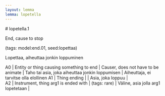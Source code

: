 ```yaml
---
layout: lemma
lemma: lopetella
---
```


<div class="sense">
# <span class="sensename">lopetella.1</span>

<span class="description">End, cause to stop</span>

(tags: model:end.01, seed:lopettaa)

<span class="description">Lopettaa, aiheuttaa jonkin loppuminen</span>

A0 | Entity or thing causing something to end | Causer, does not have to be animate | Taho tai asia, joka aiheuttaa jonkin loppumisen | Aiheuttaja, ei tarvitse olla elollinen
A1 | Thing ending |   | Asia, joka loppuu |  
A2 | Instrument, thing arg1 is ended with | (tags: rare) | Väline, asia jolla arg1 lopetetaan |  

</div>

